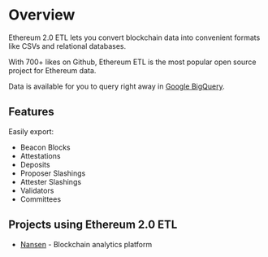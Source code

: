 # Overview

Ethereum 2.0 ETL lets you convert blockchain data into convenient formats like CSVs and relational databases.

With 700+ likes on Github, Ethereum ETL is the most popular open source project for Ethereum data.

Data is available for you to query right away in [Google BigQuery](https://console.cloud.google.com/bigquery?page=dataset&d=crypto_ethereum2_medalla&p=public-data-finance).

## Features

Easily export:

* Beacon Blocks
* Attestations
* Deposits
* Proposer Slashings
* Attester Slashings
* Validators
* Committees

## Projects using Ethereum 2.0 ETL

* [Nansen](https://nansen.ai/?ref=ethereum2etl) - Blockchain analytics platform

